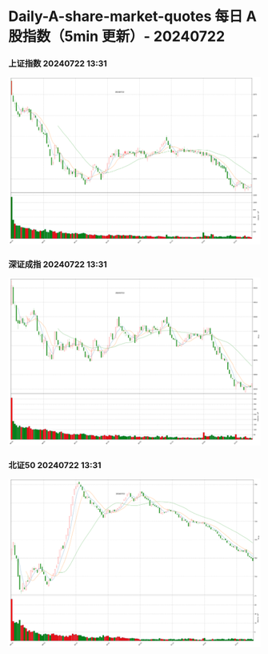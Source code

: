 
# Daily-A-share-market-quotes 每日 A 股指数（5min 更新）- 20240722

### 上证指数 20240722 13:31
![](./fig/2024/7/20240722-sh000001.png)

### 深证成指 20240722 13:31
![](./fig/2024/7/20240722-sz399001.png)

### 北证50 20240722 13:31
![](./fig/2024/7/20240722-bj899050.png)
